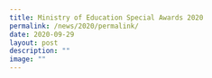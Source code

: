 ```yaml
---
title: Ministry of Education Special Awards 2020
permalink: /news/2020/permalink/
date: 2020-09-29
layout: post
description: ""
image: ""
---
```

